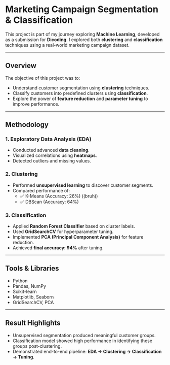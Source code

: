 # Marketing Campaign Segmentation & Classification

This project is part of my journey exploring **Machine Learning**, developed as a submission for **Dicoding**. I explored both **clustering** and **classification** techniques using a real-world marketing campaign dataset.

---

## Overview

The objective of this project was to:
- Understand customer segmentation using **clustering** techniques.
- Classify customers into predefined clusters using **classification**.
- Explore the power of **feature reduction** and **parameter tuning** to improve performance.

---

## Methodology

### 1. Exploratory Data Analysis (EDA)
- Conducted advanced **data cleaning**.
- Visualized correlations using **heatmaps**.
- Detected outliers and missing values.

### 2. Clustering
- Performed **unsupervised learning** to discover customer segments.
- Compared performance of:
  - ✅ K-Means (Accuracy: 26%) ((bruh))
  - ✅ DBScan (Accuracy: 64%)

### 3. Classification
- Applied **Random Forest Classifier** based on cluster labels.
- Used **GridSearchCV** for hyperparameter tuning.
- Implemented **PCA (Principal Component Analysis)** for feature reduction.
- Achieved **final accuracy: 94%** after tuning.

---

## Tools & Libraries
- Python
- Pandas, NumPy
- Scikit-learn
- Matplotlib, Seaborn
- GridSearchCV, PCA

---

## Result Highlights
- Unsupervised segmentation produced meaningful customer groups.
- Classification model showed high performance in identifying these groups post-clustering.
- Demonstrated end-to-end pipeline: **EDA → Clustering → Classification → Tuning**.

